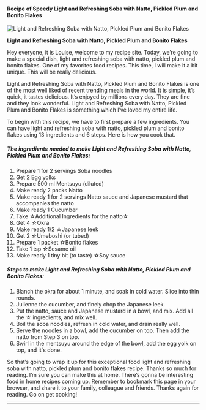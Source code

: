             

#### Recipe of Speedy Light and Refreshing Soba with Natto, Pickled Plum and Bonito Flakes

![Light and Refreshing Soba with Natto, Pickled Plum and Bonito Flakes](https://img-global.cpcdn.com/recipes/6299599665889280/751x532cq70/light-and-refreshing-soba-with-natto-pickled-plum-and-bonito-flakes-recipe-main-photo.jpg)

**Light and Refreshing Soba with Natto, Pickled Plum and Bonito Flakes**

Hey everyone, it is Louise, welcome to my recipe site. Today, we’re going to make a special dish, light and refreshing soba with natto, pickled plum and bonito flakes. One of my favorites food recipes. This time, I will make it a bit unique. This will be really delicious.

Light and Refreshing Soba with Natto, Pickled Plum and Bonito Flakes is one of the most well liked of recent trending meals in the world. It is simple, it’s quick, it tastes delicious. It’s enjoyed by millions every day. They are fine and they look wonderful. Light and Refreshing Soba with Natto, Pickled Plum and Bonito Flakes is something which I’ve loved my entire life.

To begin with this recipe, we have to first prepare a few ingredients. You can have light and refreshing soba with natto, pickled plum and bonito flakes using 13 ingredients and 6 steps. Here is how you cook that.

##### The ingredients needed to make Light and Refreshing Soba with Natto, Pickled Plum and Bonito Flakes:

1.  Prepare 1 for 2 servings Soba noodles
2.  Get 2 Egg yolks
3.  Prepare 500 ml Mentsuyu (diluted)
4.  Make ready 2 packs Natto
5.  Make ready 1 for 2 servings Natto sauce and Japanese mustard that accompanies the natto
6.  Make ready 1 Cucumber
7.  Take ☆Additional Ingredients for the natto☆
8.  Get 4 ☆Okra
9.  Make ready 1/2 ☆Japanese leek
10.  Get 2 ☆Umeboshi (or tubed)
11.  Prepare 1 packet ☆Bonito flakes
12.  Take 1 tsp ☆Sesame oil
13.  Make ready 1 tiny bit (to taste) ☆Soy sauce

##### Steps to make Light and Refreshing Soba with Natto, Pickled Plum and Bonito Flakes:

1.  Blanch the okra for about 1 minute, and soak in cold water. Slice into thin rounds.
2.  Julienne the cucumber, and finely chop the Japanese leek.
3.  Put the natto, sauce and Japanese mustard in a bowl, and mix. Add all the ☆ ingredients, and mix well.
4.  Boil the soba noodles, refresh in cold water, and drain really well.
5.  Serve the noodles in a bowl, add the cucumber on top. Then add the natto from Step 3 on top.
6.  Swirl in the mentsuyu around the edge of the bowl, add the egg yolk on top, and it's done.

So that’s going to wrap it up for this exceptional food light and refreshing soba with natto, pickled plum and bonito flakes recipe. Thanks so much for reading. I’m sure you can make this at home. There’s gonna be interesting food in home recipes coming up. Remember to bookmark this page in your browser, and share it to your family, colleague and friends. Thanks again for reading. Go on get cooking!

* * *